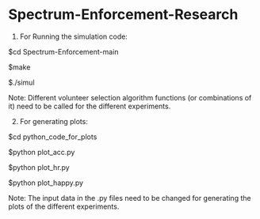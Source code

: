 # Spectrum-Enforcement-Research

1) For Running the simulation code:

$cd Spectrum-Enforcement-main



$make

$./simul

Note: Different volunteer selection algorithm functions (or combinations of it) need to be called for the different experiments. 
 
2) For generating plots:

$cd python_code_for_plots

$python plot_acc.py

$python plot_hr.py

$python plot_happy.py

Note: The input data in the .py files need to be changed for generating the plots of the different experiments. 

